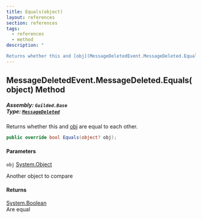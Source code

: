 ```yaml
---
title: Equals(object)
layout: references
section: references
tags:
  - references
  - method
description: "

Returns whether this and [obj](MessageDeletedEvent.MessageDeleted.Equals(object)#Guilded.Base.Events.MessageDeletedEvent.MessageDeleted.Equals(object).obj 'Guilded.Base.Events.MessageDeletedEvent.MessageDeleted.Equals(object).obj') are equal to each other."
---
```


## MessageDeletedEvent.MessageDeleted.Equals(object) Method
##### **Assembly:** `Guilded.Base`<br/>**Type:** [`MessageDeleted`](MessageDeletedEvent.MessageDeleted 'Guilded.Base.Events.MessageDeletedEvent.MessageDeleted')

Returns whether this and [obj](MessageDeletedEvent.MessageDeleted.Equals(object)#Guilded.Base.Events.MessageDeletedEvent.MessageDeleted.Equals(object).obj 'Guilded.Base.Events.MessageDeletedEvent.MessageDeleted.Equals(object).obj') are equal to each other.

```csharp
public override bool Equals(object? obj);
```
#### Parameters

<a name='Guilded.Base.Events.MessageDeletedEvent.MessageDeleted.Equals(object).obj'></a>

`obj` [System.Object](https://docs.microsoft.com/en-us/dotnet/api/System.Object 'System.Object')

Another object to compare

#### Returns
[System.Boolean](https://docs.microsoft.com/en-us/dotnet/api/System.Boolean 'System.Boolean')  
Are equal